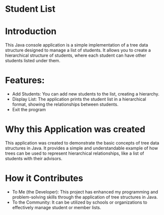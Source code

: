 # Student List

# Introduction 
This Java console application is a simple implementation of a tree data structure designed to manage a list of students. It allows you to create a hierarchical structure of students, where each student can have other students listed under them.

# Features:
- Add Students: You can add new students to the list, creating a hierarchy.
- Display List: The application prints the student list in a hierarchical format, showing the relationships between students.
- Exit the program


# Why this Application was created 
This application was created to demonstrate the basic concepts of tree data structures in Java. It provides a simple and understandable example of how trees can be used to represent hierarchical relationships, like a list of students with their advisors.

# How it Contributes
- To Me (the Developer): This project has enhanced my programming and problem-solving skills through the application of tree structures in Java.
- To the Community: It can be utilized by schools or organizations to effectively manage student or member lists.
